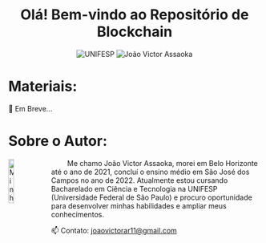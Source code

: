 <h1 align="center"> Olá! Bem-vindo ao Repositório de Blockchain </h1>

<p align="center">
  <img src="https://img.shields.io/badge/UNIFESP-Universidade%20Federal%20de%20S%C3%A3o%20Paulo-215a36" alt="UNIFESP">
  <img src="https://img.shields.io/badge/Jo%C3%A3o%20Victor%20Assaoka%20Ribeiro-2024-215a36" alt="João Victor Assaoka">
</p>

# Materiais:
📁 Em Breve...

# Sobre o Autor:
<img src="https://avatars.githubusercontent.com/u/130188340?s=200&u=83c9d36fc760730d693236248c76d9464e4b92fc&v=4" alt="Minha Foto" align="left" width="15%" height="15%" style="margin-right: 10px">

<p align="justify">

&emsp;&emsp; Me chamo João Victor Assaoka, morei em Belo Horizonte até o ano de 2021, concluí o ensino médio em São José dos Campos no ano de 2022. Atualmente estou cursando Bacharelado em Ciência e Tecnologia na UNIFESP (Universidade Federal de São Paulo) e procuro oportunidade para desenvolver minhas habilidades e ampliar meus conhecimentos.

📫 Contato: joaovictorar11@gmail.com

</p>

##